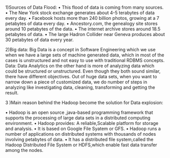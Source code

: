 1)Sources of Data Flood:
•	This flood of data is coming from many sources.
•	The New York stock exchange generates about 4-5 terabytes of data every day.
•	Facebook hosts more than 240 billion photos, growing at a 7 petabytes of data every day.
•	Ancestory.com, the genealogy site stores around 10 petabytes of the data.
•	The internet archive stores around 18.5 petabytes of data.
•	The large Hadron Collider near Geneva produces about 30 petabytes of data every year.


2)Big data:
	Big Data is a concept in Software Engineering which we use when we have a large sets of machine generated data, which in most of the cases is unstructured and not easy to use with traditional RDBMS concepts. 
Data:
	Data Analytics on the other hand is more of analyzing data which could be structured or unstructured. Even though they both sound similar, there have different objectives. Out of huge data sets, when you want to narrow down a piece of customized data, we do number of steps in analyzing like investigating data, cleaning, transforming and getting the result.



3 )Main reason behind the Hadoop become the solution for Data explosion:
	
•	Hadoop is an open source ,java-based programming framework that supports the processing of large data sets in a distributed computing environment.
•	Hadoop provides: A reliable,Scalable platform for storage and analysis.
•	It is based on Google File Syatem or GFS.
•	Hadoop runs a number of applications on distributed systems with thousands of nodes involving petabytes of data.
•	It has a distributed file system,called the Hadoop Distributed File System or HDFS,which enable fast data transfer among the nodes.
